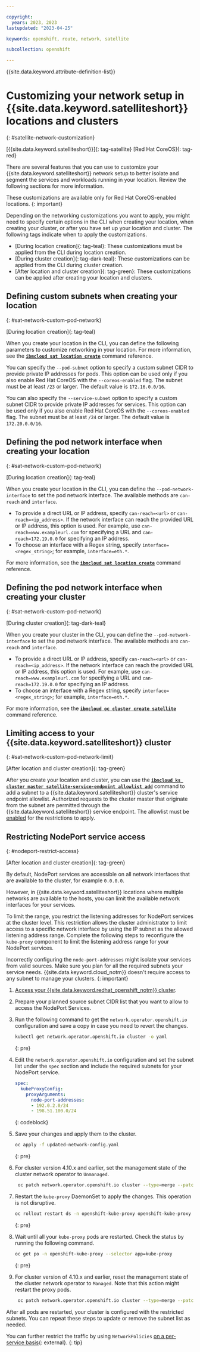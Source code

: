 ```yaml
---

copyright:
  years: 2023, 2023
lastupdated: "2023-04-25"

keywords: openshift, route, network, satellite

subcollection: openshift

---
```



{{site.data.keyword.attribute-definition-list}}



# Customizing your network setup in {{site.data.keyword.satelliteshort}} locations and clusters
{: #satellite-network-customization}

[{{site.data.keyword.satelliteshort}}]{: tag-satellite} [Red Hat CoreOS]{: tag-red}

There are several features that you can use to customize your {{site.data.keyword.satelliteshort}} network setup to better isolate and segment the services and workloads running in your location. Review the following sections for more information. 

These customizations are available only for Red Hat CoreOS-enabled locations.
{: important}

Depending on the networking customizations you want to apply, you might need to specify certain options in the CLI when creating your location, when creating your cluster, or after you have set up your location and cluster. The following tags indicate when to apply the customizations.

- [During location creation]{: tag-teal}: These customizations must be applied from the CLI during location creation.
- [During cluster creation]{: tag-dark-teal}: These customizations can be applied from the CLI during cluster creation.
- [After location and cluster creation]{: tag-green}: These customizations can be applied after creating your location and clusters.


## Defining custom subnets when creating your location
{: #sat-network-custom-pod-network}

[During location creation]{: tag-teal}

When you create your location in the CLI, you can define the following parameters to customize networking in your location. For more information, see the [**`ibmcloud sat location create`**](/docs/satellite?topic=satellite-satellite-cli-reference#location-create) command reference.

You can specify the `--pod-subnet` option to specify a custom subnet CIDR to provide private IP addresses for pods. This option can be used only if you also enable Red Hat CoreOS with the `--coreos-enabled` flag. The subnet must be at least `/23` or larger. The default value is `172.16.0.0/16`.

You can also specify the `--service-subnet` option to specify a custom subnet CIDR to provide private IP addresses for services. This option can be used only if you also enable Red Hat CoreOS with the `--coreos-enabled` flag. The subnet must be at least `/24` or larger. The default value is `172.20.0.0/16`.


## Defining the pod network interface when creating your location
{: #sat-network-custom-pod-network}

[During location creation]{: tag-teal}

When you create your location in the CLI, you can define the `--pod-network-interface` to set the pod network interface. The available methods are `can-reach` and `interface`.

- To provide a direct URL or IP address, specify `can-reach=<url>` or `can-reach=<ip_address>`. If the network interface can reach the provided URL or IP address, this option is used. For example, use `can-reach=www.exampleurl.com` for specifying a URL and `can-reach=172.19.0.0` for specifying an IP address.
- To choose an interface with a Regex string, specify `interface=<regex_string>`; for example, `interface=eth.*`.


For more information, see the [**`ibmcloud sat location create`**](/docs/satellite?topic=satellite-satellite-cli-reference#location-create) command reference.



## Defining the pod network interface when creating your cluster
{: #sat-network-custom-pod-network}

[During cluster creation]{: tag-dark-teal}


When you create your cluster in the CLI, you can define the `--pod-network-interface` to set the pod network interface. The available methods are `can-reach` and `interface`.

- To provide a direct URL or IP address, specify `can-reach=<url>` or `can-reach=<ip_address>`. If the network interface can reach the provided URL or IP address, this option is used. For example, use `can-reach=www.exampleurl.com` for specifying a URL and `can-reach=172.19.0.0` for specifying an IP address.
- To choose an interface with a Regex string, specify `interface=<regex_string>`; for example, `interface=eth.*`.


For more information, see the [**`ibmcloud oc cluster create satellite`**](/docs/openshift?topic=openshift-kubernetes-service-cli#cli_cluster-create-satellite) command reference.

## Limiting access to your {{site.data.keyword.satelliteshort}} cluster
{: #sat-network-custom-pod-network-limit}

[After location and cluster creation]{: tag-green}


After you create your location and cluster, you can use the [**`ibmcloud ks cluster master satellite-service-endpoint allowlist add`**](/docs/openshift?topic=openshift-kubernetes-service-cli#cluster-master-sat-allowlist-add) command to add a subnet to a {{site.data.keyword.satelliteshort}} cluster's service endpoint allowlist. Authorized requests to the cluster master that originate from the subnet are permitted through the {{site.data.keyword.satelliteshort}} service endpoint. The allowlist must be [enabled](/docs/openshift?topic=openshift-kubernetes-service-cli#cluster-master-sat-allowlist-enable) for the restrictions to apply.

## Restricting NodePort service access
{: #nodeport-restrict-access}

[After location and cluster creation]{: tag-green}

By default, NodePort services are accessible on all network interfaces that are available to the cluster, for example `0.0.0.0`.

However, in {{site.data.keyword.satelliteshort}} locations where multiple networks are available to the hosts, you can limit the available network interfaces for your services. 

To limit the range, you restrict the listening addresses for NodePort services at the cluster level. This restriction allows the cluster administrator to limit access to a specific network interface by using the IP subnet as the allowed listening address range. Complete the following steps to reconfigure the `kube-proxy` component to limit the listening address range for your NodePort services.


Incorrectly configuring the `node-port-addresses` might isolate your services from valid sources. Make sure you plan for all the required subnets your service needs. {{site.data.keyword.cloud_notm}} doesn't require access to any subnet to manage your clusters.
{: important}


1. [Access your {{site.data.keyword.redhat_openshift_notm}} cluster](/docs/openshift?topic=openshift-access_cluster).
1. Prepare your planned source subnet CIDR list that you want to allow to access the NodePort Services.
1. Run the following command to get the `network.operator.openshift.io` configuration and save a copy in case you need to revert the changes.
    ```sh
    kubectl get network.operator.openshift.io cluster -o yaml
    ```
    {: pre}
    
1. Edit the `network.operator.openshift.io` configuration and set the subnet list under the `spec` section and include the required subnets for your NodePort service.
    ```yaml
    spec:
      kubeProxyConfig:
        proxyArguments:
          node-port-addresses:
          - 192.0.2.0/24
          - 198.51.100.0/24
    ```
    {: codeblock}
    
1. Save your changes and apply them to the cluster.

    ```sh
    oc apply -f updated-network-config.yaml
    ```
    {: pre}

1. For cluster version 4.10.x and earlier, set the management state of the cluster network operator to `Unmanaged`.

   ```sh
    oc patch network.operator.openshift.io cluster --type=merge --patch  '{"spec": {"managementState": "Unmanaged"}}'
   ```

1. Restart the `kube-proxy` DaemonSet to apply the changes. This operation is not disruptive.

    ```sh
    oc rollout restart ds -n openshift-kube-proxy openshift-kube-proxy
    ```
    {: pre}
    
1. Wait until all your `kube-proxy` pods are restarted. Check the status by running the following command.
    ```sh
    oc get po -n openshift-kube-proxy --selector app=kube-proxy
    ```
    {: pre}

1. For cluster version of 4.10.x and earlier, reset the management state of the cluster network operator to `Managed`. Note that this action might restart the proxy pods.

   ```sh
    oc patch network.operator.openshift.io cluster --type=merge --patch  '{"spec": {"managementState": "Managed"}}'
   ```

After all pods are restarted, your cluster is configured with the restricted subnets. You can repeat these steps to update or remove the subnet list as needed.

You can further restrict the traffic by using `NetworkPolicies` [on a per-service basis](https://kubernetes.io/docs/concepts/services-networking/network-policies/){: external}.
{: tip}


